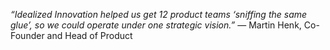 *“Idealized Innovation helped us get 12 product teams ‘sniffing the same glue’, so we could operate under one strategic vision.”* — Martin Henk, Co-Founder and Head of Product